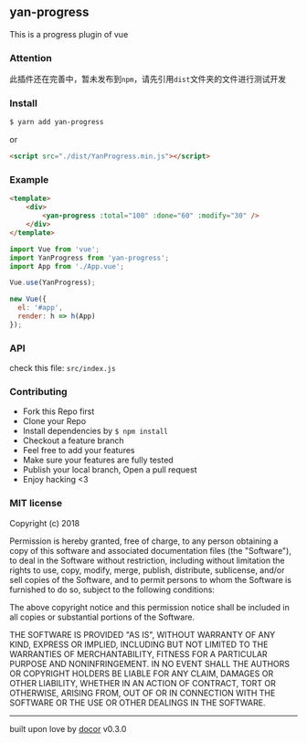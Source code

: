 ## yan-progress

This is a progress plugin of vue

### Attention
此插件还在完善中，暂未发布到`npm`，请先引用`dist`文件夹的文件进行测试开发

### Install

```bash
$ yarn add yan-progress

```
or

```html
<script src="./dist/YanProgress.min.js"></script>
```


### Example
```html
<template>
    <div>
        <yan-progress :total="100" :done="60" :modify="30" />
    </div>
</template>
```

```js
import Vue from 'vue';
import YanProgress from 'yan-progress';
import App from './App.vue';

Vue.use(YanProgress);

new Vue({
  el: '#app',
  render: h => h(App)
});
```

### API
check this file: `src/index.js`

### Contributing
- Fork this Repo first
- Clone your Repo
- Install dependencies by `$ npm install`
- Checkout a feature branch
- Feel free to add your features
- Make sure your features are fully tested
- Publish your local branch, Open a pull request
- Enjoy hacking <3

### MIT license
Copyright (c) 2018 

Permission is hereby granted, free of charge, to any person obtaining a copy
of this software and associated documentation files (the &quot;Software&quot;), to deal
in the Software without restriction, including without limitation the rights
to use, copy, modify, merge, publish, distribute, sublicense, and/or sell
copies of the Software, and to permit persons to whom the Software is
furnished to do so, subject to the following conditions:

The above copyright notice and this permission notice shall be included in
all copies or substantial portions of the Software.

THE SOFTWARE IS PROVIDED &quot;AS IS&quot;, WITHOUT WARRANTY OF ANY KIND, EXPRESS OR
IMPLIED, INCLUDING BUT NOT LIMITED TO THE WARRANTIES OF MERCHANTABILITY,
FITNESS FOR A PARTICULAR PURPOSE AND NONINFRINGEMENT. IN NO EVENT SHALL THE
AUTHORS OR COPYRIGHT HOLDERS BE LIABLE FOR ANY CLAIM, DAMAGES OR OTHER
LIABILITY, WHETHER IN AN ACTION OF CONTRACT, TORT OR OTHERWISE, ARISING FROM,
OUT OF OR IN CONNECTION WITH THE SOFTWARE OR THE USE OR OTHER DEALINGS IN
THE SOFTWARE.

---
built upon love by [docor](https://github.com/turingou/docor.git) v0.3.0
